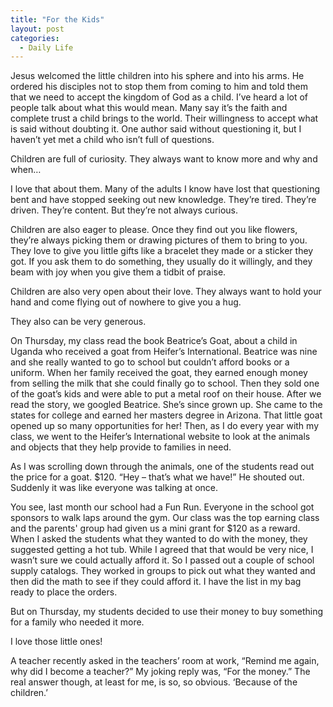 ```yaml
---
title: "For the Kids"
layout: post
categories: 
  - Daily Life
---
```

<p>Jesus welcomed the little children into his sphere and into his arms. He ordered his disciples not to stop them from coming to him and told them that we need to accept the kingdom of God as a child. I&rsquo;ve heard a lot of people talk about what this would mean. Many say it&rsquo;s the faith and complete trust a child brings to the world. Their willingness to accept what is said without doubting it. One author said without questioning it, but I haven&rsquo;t yet met a child who isn&rsquo;t full of questions.</p>
<p>Children are full of curiosity. They always want to know more and why and when&hellip;</p>
<p>I love that about them. Many of the adults I know have lost that questioning bent and have stopped seeking out new knowledge. They&rsquo;re tired. They&rsquo;re driven. They&rsquo;re content. But they&rsquo;re not always curious.</p>
<p>Children are also eager to please. Once they find out you like flowers, they&rsquo;re always picking them or drawing pictures of them to bring to you. They love to give you little gifts like a bracelet they made or a sticker they got. If you ask them to do something, they usually do it willingly, and they beam with joy when you give them a tidbit of praise.</p>
<p>Children are also very open about their love. They always want to hold your hand and come flying out of nowhere to give you a hug.</p>
<p>They also can be very generous.</p>
<p>On Thursday, my class read the book Beatrice&rsquo;s Goat, about a child in Uganda who received a goat from Heifer&rsquo;s International. Beatrice was nine and she really wanted to go to school but couldn&rsquo;t afford books or a uniform. When her family received the goat, they earned enough money from selling the milk that she could finally go to school. Then they sold one of the goat&rsquo;s kids and were able to put a metal roof on their house. After we read the story, we googled Beatrice. She&rsquo;s since grown up. She came to the states for college and earned her masters degree in Arizona. That little goat opened up so many opportunities for her! Then, as I do every year with my class, we went to the Heifer&rsquo;s International website to look at the animals and objects that they help provide to families in need.</p>
<p>As I was scrolling down through the animals, one of the students read out the price for a goat. $120. &ldquo;Hey &ndash; that&rsquo;s what we have!&rdquo; He shouted out. Suddenly it was like everyone was talking at once.</p>
<p>You see, last month our school had a Fun Run. Everyone in the school got sponsors to walk laps around the gym. Our class was the top earning class and the parents' group had given us a mini grant for $120 as a reward. When I asked the students what they wanted to do with the money, they suggested getting a hot tub. While I agreed that that would be very nice, I wasn&rsquo;t sure we could actually afford it. So I passed out a couple of school supply catalogs. They worked in groups to pick out what they wanted and then did the math to see if they could afford it. I have the list in my bag ready to place the orders.</p>
<p>But on Thursday, my students decided to use their money to buy something for a family who needed it more.</p>
<p>I love those little ones!</p>
<p>A teacher recently asked in the teachers&rsquo; room at work, &ldquo;Remind me again, why did I become a teacher?&rdquo; My joking reply was, &ldquo;For the money.&rdquo; The real answer though, at least for me, is so, so obvious. &lsquo;Because of the children.&rsquo;</p>
